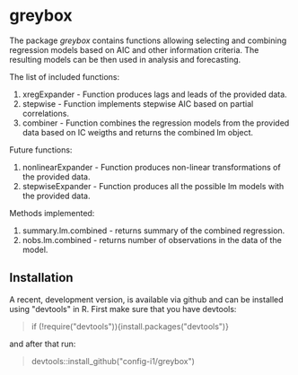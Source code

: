 # greybox

The package _greybox_ contains functions allowing selecting and combining regression models based on AIC and other information criteria. The resulting models can be then used in analysis and forecasting.

The list of included functions:
1. xregExpander - Function produces lags and leads of the provided data.
2. stepwise - Function implements stepwise AIC based on partial correlations.
3. combiner - Function combines the regression models from the provided data based on IC weigths and returns the combined lm object.

Future functions:
1. nonlinearExpander - Function produces non-linear transformations of the provided data.
2. stepwiseExpander - Function produces all the possible lm models with the provided data.

Methods implemented:
1. summary.lm.combined - returns summary of the combined regression.
2. nobs.lm.combined - returns number of observations in the data of the model.

## Installation

A recent, development version, is available via github and can be installed using "devtools" in R. First make sure that you have devtools:
> if (!require("devtools")){install.packages("devtools")}

and after that run:
> devtools::install_github("config-i1/greybox")
